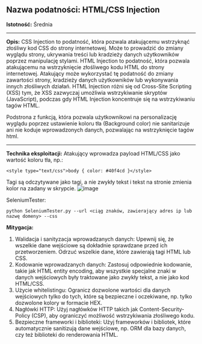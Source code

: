 ## Nazwa podatności: HTML/CSS Injection

**Istotność:** Średnia

---

**Opis:**
CSS Injection to podatność, która pozwala atakującemu wstrzyknąć złośliwy kod CSS do strony internetowej. Może to prowadzić do zmiany wyglądu strony, ukrywania treści lub kradzieży danych użytkowników poprzez manipulację stylami.
HTML Injection to podatność, która pozwala atakującemu na wstrzyknięcie złośliwego kodu HTML do strony internetowej. Atakujący może wykorzystać tę podatność do zmiany zawartości strony, kradzieży danych użytkowników lub wykonywania innych złośliwych działań. HTML Injection różni się od Cross-Site Scripting (XSS) tym, że XSS zazwyczaj umożliwia wstrzykiwanie skryptów (JavaScript), podczas gdy HTML Injection koncentruje się na wstrzykiwaniu tagów HTML.

Podstrona z funkcją, która pozwala użytkownikowi na personalizację wyglądu poprzez ustawienie koloru tła (Background color) nie sanitarizuje ani nie koduje wprowadzonych danych, pozwalając na wstrzyknięcie tagów html.

---

**Technika eksploitacji:**
Atakujący wprowadza payload HTML/CSS jako wartość koloru tła, np.:

`<style type="text/css">body { color: #40f4cd }</style>`

Tagi są odczytywane jako tagi, a nie zwykły tekst i tekst na stronie zmienia kolor na zadany w skrypcie.
![image](https://github.com/GrzechuG/PWR-CBE-BAW-mutillidae-2024/assets/56219452/35ebe69f-2ca5-4b3d-b322-4613bbf5b0e1)

SeleniumTester:
```
python SeleniumTester.py --url <ciąg znaków, zawierający adres ip lub nazwę domeny> --css
```


**Mitygacja:**
1. Walidacja i sanityzacja wprowadzanych danych: Upewnij się, że wszelkie dane wejściowe są dokładnie sprawdzane przed ich przetworzeniem. Odrzuć wszelkie dane, które zawierają tagi HTML lub CSS.
2. Kodowanie wprowadzanych danych: Zastosuj odpowiednie kodowanie, takie jak HTML entity encoding, aby wszystkie specjalne znaki w danych wejściowych były traktowane jako zwykły tekst, a nie jako kod HTML/CSS.
3. Użycie whitelistingu: Ogranicz dozwolone wartości dla danych wejściowych tylko do tych, które są bezpieczne i oczekiwane, np. tylko dozwolone kolory w formacie HEX.
4. Nagłówki HTTP: Użyj nagłówków HTTP takich jak Content-Security-Policy (CSP), aby ograniczyć możliwość wstrzykiwania złośliwego kodu.
5. Bezpieczne frameworki i biblioteki: Użyj frameworków i bibliotek, które automatycznie sanitizują dane wejściowe, np. ORM dla bazy danych, czy też biblioteki do renderowania HTML.
